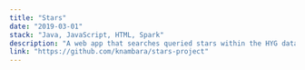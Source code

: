 ```yaml
---
title: "Stars"
date: "2019-03-01"
stack: "Java, JavaScript, HTML, Spark"
description: "A web app that searches queried stars within the HYG dataset via a K-dimensional tree."
link: "https://github.com/knambara/stars-project"
---
```

